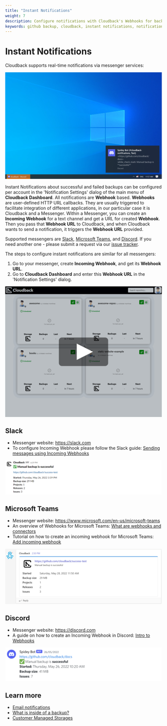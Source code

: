 ```yaml
---
title: "Instant Notifications"
weight: 7
description: Configure notifications with Cloudback's Webhooks for backup updates
keywords: github backup, cloudback, instant notifications, notifications, webhook, webhooks, slack, discord, microsoft teams
---
```


# Instant Notifications
Cloudback supports real-time notifications via messenger services:

<img src="/static/features/instant-notifications-desktop.png" alt="instant notifications about GitHub repository backup"/>

Instant Notifications about successful and failed backups can be configured per account in the 'Notification Settings' dialog of the main menu of **Cloudback Dashboard**. All notifications are **Webhook** based. **Webhooks** are user-defined HTTP URL callbacks. They are usually triggered to facilitate integration of different applications, in our particular case it is Cloudback and a Messenger. Within a Messenger, you can create an **Incoming Webhook** for a text channel and get a URL for created **Webhook**. Then you pass that **Webhook URL** to Cloudback, and when Cloudback wants to send a notification, it triggers the **Webhook URL** provided.

Supported messengers are [Slack](/features/instant-notifications/#slack), [Microsoft Teams](/features/instant-notifications/#microsoft-teams), and [Discord](/features/instant-notifications/#discord). If you need another one - please submit a request via our [issue tracker](https://github.com/cloudback/issue-tracker/issues/new?template=feature_request.md).

The steps to configure instant notifications are similar for all messengers:
1. Go to your messenger, create **Incoming Webhook**, and get its **Webhook URL**.
2. Go to **Cloudback Dashboard** and enter this **Webhook URL** in the 'Notification Settings' dialog.

<p align="center">
  <img src="/static/features/instant-notifications.png" data-alt="/static/features/instant-notifications.gif"
       alt="GitHub repository backup instant notifications settings" onclick="swapGif(this)" style="cursor: pointer;"/>
</p>

## Slack
* Messenger website: https://slack.com
* To configure Incoming Webhook please follow the Slack guide: [Sending messages using Incoming Webhooks](https://api.slack.com/messaging/webhooks)

<p align="center">
  <img src="/static/features/instant-notifications-slack.png" alt="Slack notification about GitHub repository backup"/>
</p>

## Microsoft Teams
* Messenger website: https://www.microsoft.com/en-us/microsoft-teams
* An overview of Webhooks for Microsoft Teams: [What are webhooks and connectors](https://docs.microsoft.com/en-us/microsoftteams/platform/webhooks-and-connectors/what-are-webhooks-and-connectors)
* Tutorial on how to create an incoming webhook for Microsoft Teams: [Add incoming webhook](https://docs.microsoft.com/en-us/microsoftteams/platform/webhooks-and-connectors/how-to/add-incoming-webhook)

<p align="center">
  <img src="/static/features/instant-notifications-msteams.png" alt="Microsoft teams notification about GitHub repository backup"/>
</p>

## Discord
* Messenger website: https://discord.com
* A guide on how to create an Incoming Webhook in Discord: [Intro to Webhooks](https://support.discord.com/hc/en-us/articles/228383668-Intro-to-Webhooks)
<p align="center">
  <img src="/static/features/instant-notifications-discord.png" alt="Discord notification about GitHub repository backup"/>
</p>

## Learn more

- [Email notifications](/features/email-notifications/)
- [What is inside of a backup?](/features/metadata/)
- [Customer Managed Storages](/features/customer-storages/)
